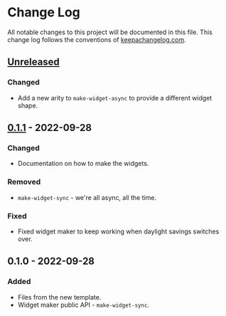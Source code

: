 # Change Log
All notable changes to this project will be documented in this file. This change log follows the conventions of [keepachangelog.com](http://keepachangelog.com/).

## [Unreleased]
### Changed
- Add a new arity to `make-widget-async` to provide a different widget shape.

## [0.1.1] - 2022-09-28
### Changed
- Documentation on how to make the widgets.

### Removed
- `make-widget-sync` - we're all async, all the time.

### Fixed
- Fixed widget maker to keep working when daylight savings switches over.

## 0.1.0 - 2022-09-28
### Added
- Files from the new template.
- Widget maker public API - `make-widget-sync`.

[Unreleased]: https://github.com/your-name/lbc-bot/compare/0.1.1...HEAD
[0.1.1]: https://github.com/your-name/lbc-bot/compare/0.1.0...0.1.1
